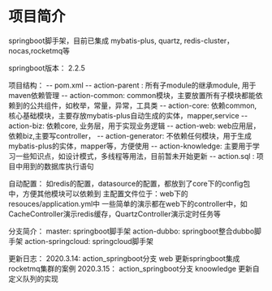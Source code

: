 # 项目简介
springboot脚手架，目前已集成 mybatis-plus, quartz, redis-cluster，nocas,rocketmq等

springboot版本： 2.2.5

项目结构：
    -- pom.xml
    -- action-parent : 所有子module的继承module, 用于maven依赖管理
    -- action-common:  common模块，主要放置所有子模块都能依赖到的公共组件，如枚举，常量，异常，工具类
    -- action-core: 依赖common, 核心基础模块，主要存放mybatis-plus自动生成的实体，mapper,service
    -- action-biz: 依赖core, 业务层，用于实现业务逻辑
    -- action-web: web应用层，依赖biz,主要写controller，
    -- action-generator: 不依赖任何模块，用于生成mybatis-plus的实体，mapper等，方便使用
    -- action-knowledge: 主要用于学习一些知识点，如设计模式，多线程等用法，目前暂未开始更新
    -- action.sql :  项目中用到的数据库执行语句
 
   自动配置： 如redis的配置，datasource的配置，都放到了core下的config包中，方便其他模块可以依赖到
   主配置文件位于：web下的resouces/application.yml中
   一些简单的演示都在web下的controller中，如CacheController演示redis缓存，QuartzController演示定时任务等
   
分支简介： 
    master:  springboot脚手架
    action-dubbo:  springboot整合dubbo脚手架
    action-springcloud:  springcloud脚手架
   
 更新日志：
 2020.3.14:  action_springboot分支  web 更新springboot集成rocketmq集群的案例 
 2020.3.15： action_springboot分支  knoowledge 更新自定义队列的实现
   





